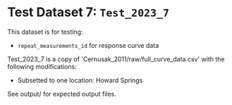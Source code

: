 
# Test Dataset 7: `Test_2023_7`

This dataset is for testing:
- `repeat_measurements_id` for response curve data

Test_2023_7 is a copy of 'Cernusak_2011/raw/full_curve_data.csv' with the following modifications:
- Subsetted to one location: Howard Springs

See output/ for expected output files.
